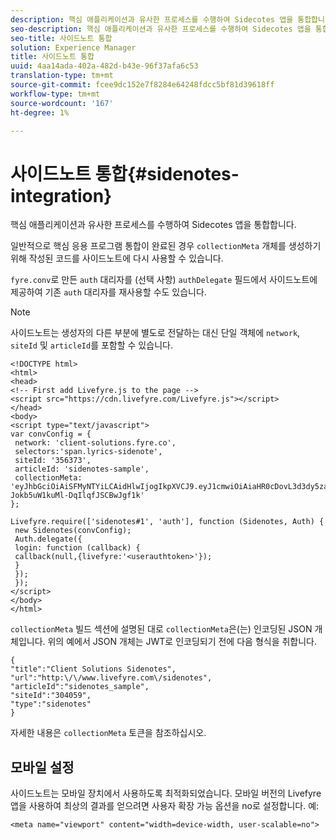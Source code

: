 ```yaml
---
description: 핵심 애플리케이션과 유사한 프로세스를 수행하여 Sidecotes 앱을 통합합니다.
seo-description: 핵심 애플리케이션과 유사한 프로세스를 수행하여 Sidecotes 앱을 통합합니다.
seo-title: 사이드노트 통합
solution: Experience Manager
title: 사이드노트 통합
uuid: 4aa14ada-402a-482d-b43e-96f37afa6c53
translation-type: tm+mt
source-git-commit: fcee9dc152e7f8284e64248fdcc5bf81d39618ff
workflow-type: tm+mt
source-wordcount: '167'
ht-degree: 1%

---
```



# 사이드노트 통합{#sidenotes-integration}

핵심 애플리케이션과 유사한 프로세스를 수행하여 Sidecotes 앱을 통합합니다.

일반적으로 핵심 응용 프로그램 통합이 완료된 경우 `collectionMeta` 개체를 생성하기 위해 작성된 코드를 사이드노트에 다시 사용할 수 있습니다.

`fyre.conv`로 만든 `auth` 대리자를 (선택 사항) `authDelegate` 필드에서 사이드노트에 제공하여 기존 `auth` 대리자를 재사용할 수도 있습니다.

>[!NOTE]
>
>사이드노트는 생성자의 다른 부분에 별도로 전달하는 대신 단일 객체에 `network`, `siteId` 및 `articleId`를 포함할 수 있습니다.

```
<!DOCTYPE html> 
<html> 
<head> 
<!-- First add Livefyre.js to the page --> 
<script src="https://cdn.livefyre.com/Livefyre.js"></script> 
</head> 
<body> 
<script type="text/javascript"> 
var convConfig = { 
 network: 'client-solutions.fyre.co', 
 selectors:'span.lyrics-sidenote', 
 siteId: '356373', 
 articleId: 'sidenotes-sample', 
 collectionMeta: 'eyJhbGciOiAiSFMyNTYiLCAidHlwIjogIkpXVCJ9.eyJ1cmwiOiAiaHR0cDovL3d3dy5zaWRlbm90ZXMtZGVtby5jb20vbHlyaWNzIiwgInNpdGVJZCI6ICIzMDQwNTkiLCAidHlwZSI6ICJzaWRlbm90ZXMiLCAiYXJ0aWNsZUlkIjogInNpZGVub3Rlc19zYW1wbGUiLCAidGl0bGUiOiAiQ2xpZW50IFNvbHV0aW9ucyBTaWRlbm90ZXMifQ.2gxnsM0TS8dfp-Jokb5uW1kuMl-DqIlqfJSCBwJgf1k' 
}; 
  
Livefyre.require(['sidenotes#1', 'auth'], function (Sidenotes, Auth) { 
 new Sidenotes(convConfig); 
 Auth.delegate({ 
 login: function (callback) { 
 callback(null,{livefyre:'<userauthtoken>'}); 
 } 
 }); 
 }); 
</script> 
</body> 
</html>
```

`collectionMeta` 빌드 섹션에 설명된 대로 `collectionMeta`은(는) 인코딩된 JSON 개체입니다. 위의 예에서 JSON 개체는 JWT로 인코딩되기 전에 다음 형식을 취합니다.

```
{ 
"title":"Client Solutions Sidenotes", 
"url":"http:\/\/www.livefyre.com\/sidenotes", 
"articleId":"sidenotes_sample", 
"siteId":"304059", 
"type":"sidenotes" 
}
```

자세한 내용은 `collectionMeta` 토큰을 참조하십시오.

## 모바일 설정

사이드노트는 모바일 장치에서 사용하도록 최적화되었습니다. 모바일 버전의 Livefyre 앱을 사용하여 최상의 결과를 얻으려면 사용자 확장 가능 옵션을 no로 설정합니다. 예:

```
<meta name="viewport" content="width=device-width, user-scalable=no">
```
